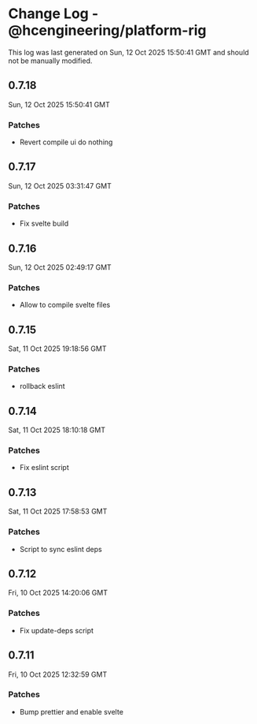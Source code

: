 # Change Log - @hcengineering/platform-rig

This log was last generated on Sun, 12 Oct 2025 15:50:41 GMT and should not be manually modified.

## 0.7.18
Sun, 12 Oct 2025 15:50:41 GMT

### Patches

- Revert compile ui do nothing

## 0.7.17
Sun, 12 Oct 2025 03:31:47 GMT

### Patches

- Fix svelte build

## 0.7.16
Sun, 12 Oct 2025 02:49:17 GMT

### Patches

- Allow to compile svelte files

## 0.7.15
Sat, 11 Oct 2025 19:18:56 GMT

### Patches

- rollback eslint

## 0.7.14
Sat, 11 Oct 2025 18:10:18 GMT

### Patches

- Fix eslint script

## 0.7.13
Sat, 11 Oct 2025 17:58:53 GMT

### Patches

- Script to sync eslint deps

## 0.7.12
Fri, 10 Oct 2025 14:20:06 GMT

### Patches

- Fix update-deps script

## 0.7.11
Fri, 10 Oct 2025 12:32:59 GMT

### Patches

- Bump prettier and enable svelte

